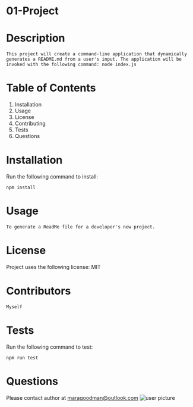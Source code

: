 
# 01-Project
# Description
``` 
This project will create a command-line application that dynamically generates a README.md from a user's input. The application will be invoked with the following command: node index.js
``` 
# Table of Contents
1.  Installation
2.  Usage
3.  License
4.  Contributing
5.  Tests
6.  Questions
# Installation
Run the following command to install:
```   
npm install
```   
# Usage
```   
To generate a ReadMe file for a developer's new project.
```   
# License
Project uses the following license: MIT
# Contributors
```   
Myself
```   
# Tests
Run the following command to test:
```     
npm run test
``` 
# Questions
Please contact author at maragoodman@outlook.com
![user picture](https://avatars0.githubusercontent.com/u/56241177?v=4)
